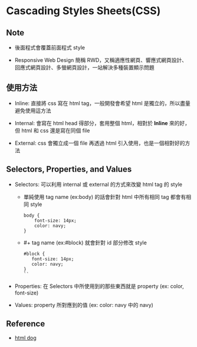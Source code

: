 # Cascading Styles Sheets(CSS)

## Note

- 後面程式會覆蓋前面程式 style

- Responsive Web Design 簡稱 RWD，又稱適應性網頁、響應式網頁設計、回應式網頁設計、多螢網頁設計，一站解決多種裝置顯示問題

## 使用方法

- Inline: 直接將 css 寫在 html tag，一般開發會希望 html 是獨立的，所以盡量避免使用這方法

- Internal: 會寫在 html head 得部分，套用整個 html，相對於 **Inline** 來的好，但 html 和 css 還是寫在同個 file

- External: css 會獨立成一個 file 再透過 html 引入使用，也是一個相對好的方法

## Selectors, Properties, and Values

- Selectors: 可以利用 internal 或 external 的方式來改變 html tag 的 style

    - 單純使用 tag name (ex:body) 的話會針對 html 中所有相同 tag 都會有相同 style

        ```
        body {
            font-size: 14px;
            color: navy;
        }
        ```

    - #+ tag name (ex:#block) 就會針對 id 部分修改 style

         ```
        #block {
            font-size: 14px;
            color: navy;
        }
        ``
- Properties: 在 Selectors 中所使用到的那些東西就是 property (ex: color, font-size)

- Values: property 所對應到的值 (ex: color: navy 中的 navy)

## Reference

- [html dog](https://www.htmldog.com/guides/css/beginner/)

